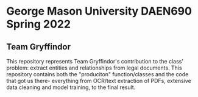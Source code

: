 # George Mason University DAEN690 Spring 2022
## Team Gryffindor

This repository represents Team Gryffindor's contribution to the class' problem: extract entities and relationships from legal documents.
This repository contains both the "produciton" function/classes and the code that got us there- everything from OCR/text extraction of PDFs, extensive data cleaning and model training, to the final result. 
